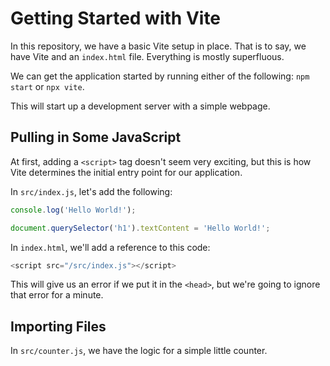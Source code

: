 # Getting Started with Vite

In this repository, we have a basic Vite setup in place. That is to say, we have Vite and an `index.html` file. Everything is mostly superfluous.

We can get the application started by running either of the following: `npm start` or `npx vite`.

This will start up a development server with a simple webpage.

## Pulling in Some JavaScript

At first, adding a `<script>` tag doesn't seem very exciting, but this is how Vite determines the initial entry point for our application.

In `src/index.js`, let's add the following:

```js
console.log('Hello World!');

document.querySelector('h1').textContent = 'Hello World!';
```

In `index.html`, we'll add a reference to this code:

```js
<script src="/src/index.js"></script>
```

This will give us an error if we put it in the `<head>`, but we're going to ignore that error for a minute.

## Importing Files

In `src/counter.js`, we have the logic for a simple little counter.
